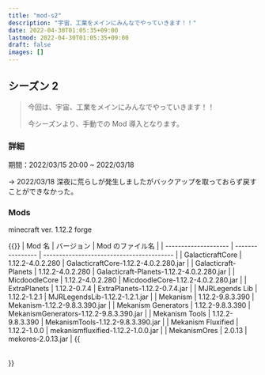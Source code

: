 ```yaml
---
title: "mod-s2"
description: "宇宙、工業をメインにみんなでやっていきます！！"
date: 2022-04-30T01:05:35+09:00
lastmod: 2022-04-30T01:05:35+09:00
draft: false
images: []
---
```


## シーズン 2

> 今回は、宇宙、工業をメインにみんなでやっていきます！！
>
> 今シーズンより、手動での Mod 導入となります。

### 詳細

期間：2022/03/15 20:00 ~ 2022/03/18

→ 2022/03/18 深夜に荒らしが発生しましたがバックアップを取っておらず戻すことができなかった。

### Mods

minecraft ver. 1.12.2 forge

{{<table class="table table-hover">}}
| Mod 名 | バージョン | Mod のファイル名 |
| -------------------- | ---------------- | ----------------------------------------- |
| GalacticraftCore | 1.12.2-4.0.2.280 | GalacticraftCore-1.12.2-4.0.2.280.jar |
| Galacticraft-Planets | 1.12.2-4.0.2.280 | Galacticraft-Planets-1.12.2-4.0.2.280.jar |
| MicdoodleCore | 1.12.2-4.0.2.280 | MicdoodleCore-1.12.2-4.0.2.280.jar |
| ExtraPlanets | 1.12.2-0.7.4 | ExtraPlanets-1.12.2-0.7.4.jar |
| MJRLegends Lib | 1.12.2-1.2.1 | MJRLegendsLib-1.12.2-1.2.1.jar |
| Mekanism | 1.12.2-9.8.3.390 | Mekanism-1.12.2-9.8.3.390.jar |
| Mekanism Generators | 1.12.2-9.8.3.390 | MekanismGenerators-1.12.2-9.8.3.390.jar |
| Mekanism Tools | 1.12.2-9.8.3.390 | MekanismTools-1.12.2-9.8.3.390.jar |
| Mekanism Fluxified | 1.12.2-1.0.0 | mekanismfluxified-1.12.2-1.0.0.jar |
| MekanismOres | 2.0.13 | mekores-2.0.13.jar |
{{</table>}}
